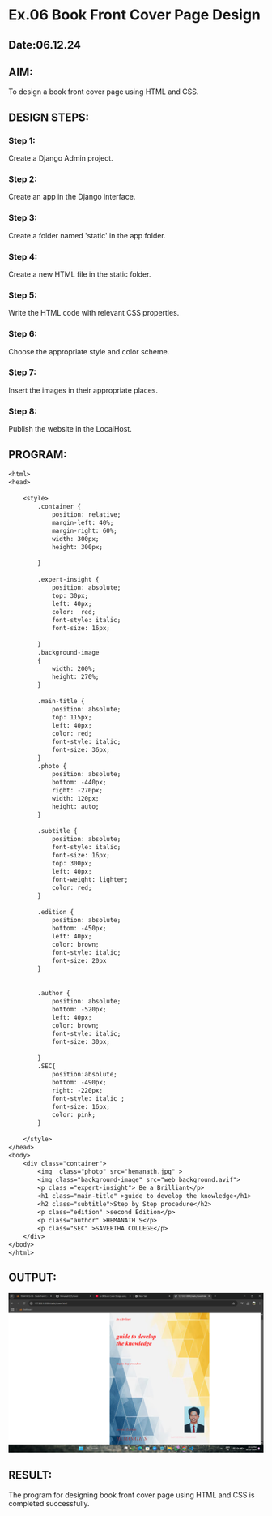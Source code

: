 # Ex.06 Book Front Cover Page Design
## Date:06.12.24

## AIM:
To design a book front cover page using HTML and CSS.

## DESIGN STEPS:

### Step 1:
Create a Django Admin project.

### Step 2:
Create an app in the Django interface.

### Step 3:
Create a folder named 'static' in the app folder.

### Step 4:
Create a new HTML file in the static folder.

### Step 5:
Write the HTML code with relevant CSS properties.

### Step 6:
Choose the appropriate style and color scheme.

### Step 7:
Insert the images in their appropriate places.

### Step 8:
Publish the website in the LocalHost.

## PROGRAM:
```
<html>
<head>
    
    <style>
        .container {
            position: relative;
            margin-left: 40%;
            margin-right: 60%;
            width: 300px;
            height: 300px;
            
        }

        .expert-insight {
            position: absolute;
            top: 30px;
            left: 40px;
            color:  red;
            font-style: italic;
            font-size: 16px;

        }
        .background-image
        {
            width: 200%;
            height: 270%;
        }

        .main-title {
            position: absolute;
            top: 115px;
            left: 40px;
            color: red;
            font-style: italic;
            font-size: 36px;
        }
        .photo {
            position: absolute;
            bottom: -440px;
            right: -270px;
            width: 120px;
            height: auto;
        }

        .subtitle {
            position: absolute;
            font-style: italic;
            font-size: 16px;
            top: 300px;
            left: 40px;
            font-weight: lighter;
            color: red;
        }

        .edition {
            position: absolute;
            bottom: -450px;
            left: 40px;
            color: brown;
            font-style: italic;
            font-size: 20px
        }


        .author {
            position: absolute;
            bottom: -520px;
            left: 40px;
            color: brown;
            font-style: italic;
            font-size: 30px;
            
        }
        .SEC{
            position:absolute;
            bottom: -490px;
            right: -220px;
            font-style: italic ;
            font-size: 16px;
            color: pink;
        }
        
    </style>
</head>
<body>
    <div class="container">
        <img  class="photo" src="hemanath.jpg" >
        <img class="background-image" src="web background.avif">
        <p class ="expert-insight"> Be a Brilliant</p>
        <h1 class="main-title" >guide to develop the knowledge</h1>
        <h2 class="subtitle">Step by Step procedure</h2>
        <p class="edition" >second Edition</p>
        <p class="author" >HEMANATH S</p>
        <p class="SEC" >SAVEETHA COLLEGE</p>
    </div>
</body>
</html>
```
## OUTPUT:
![alt text](<Screenshot (20).png>)

## RESULT:
The program for designing book front cover page using HTML and CSS is completed successfully.
